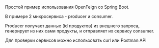 Простой пример использования OpenFeign со Spring Boot.

В примере 2 микросервиса - producer и consumer.

Producer получает данные (id продуктов) из внешнего запроса, 
генерирует из них сами продукты, и отправляет их сервису consumer.

Для проверки сервисов можно использовать curl или Postman API